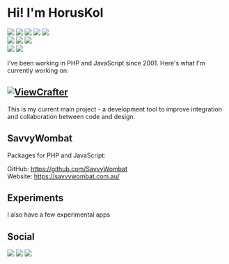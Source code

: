 # Hi! I'm HorusKol

![](https://img.shields.io/badge/-PHP-informational?style=plastic&logo=PHP&logoColor=white&labelColor=777BB4&color=181827)
![](https://img.shields.io/badge/-JavaScript-informational?style=plastic&logo=JavaScript&logoColor=white&labelColor=F7DF1E&color=181827)
![](https://img.shields.io/badge/-CSS3-informational?style=plastic&logo=CSS3&logoColor=white&labelColor=1572B6&color=181827)
![](https://img.shields.io/badge/-HTML5-informational?style=plastic&logo=HTML5&logoColor=white&labelColor=E34F26&color=181827)
![](https://img.shields.io/badge/-MySQL-informational?style=plastic&logo=MySQL&logoColor=white&labelColor=4479A1&color=181827)  
![](https://img.shields.io/badge/-Laravel-informational?style=plastic&logo=Laravel&logoColor=white&labelColor=FF2D20&color=181827)
![](https://img.shields.io/badge/-Vue.js-informational?style=plastic&logo=Vue.js&logoColor=white&labelColor=4FC08D&color=181827)
![](https://img.shields.io/badge/-Tailwind%20CSS-informational?style=plastic&logo=Tailwind%20CSS&logoColor=white&labelColor=38B2AC&color=181827)  
![](https://img.shields.io/badge/-KDE/Ubuntu/Linux-informational?style=plastic&logo=KDE&logoColor=white&labelColor=1D99F3&color=181827)
![](https://img.shields.io/badge/-PHPStorm-informational?style=plastic&logo=JetBrains&logoColor=white&labelColor=000000&color=181827)  

I've been working in PHP and JavaScript since 2001. Here's what I'm currently working on:

## [![ViewCrafter](https://viewcrafter.com/img/viewcrafter-title.png)](https://viewcrafter.com/)

This is my current main project - a development tool to improve integration and collaboration between code and design.

## SavvyWombat

Packages for PHP and JavaScript:

GitHub: https://github.com/SavvyWombat  
Website: https://savvywombat.com.au/

## Experiments

I also have a few experimental apps 

## Social

[![](https://img.shields.io/badge/-dev.to-informational?style=for-the-badge&logo=dev.to&logoColor=white&color=0A0A0A)](https://dev.to/horus_kol)
[![](https://img.shields.io/badge/-Medium-informational?style=for-the-badge&logo=Medium&logoColor=white&color=12100E)](https://medium.com/@horuskol)
[![](https://img.shields.io/badge/-Twitter-informational?style=for-the-badge&logo=Twitter&logoColor=white&color=1DA1F2)](https://twitter.com/horus_kol)
